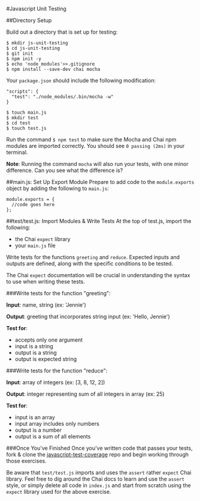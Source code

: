 #Javascript Unit Testing

##Directory Setup

Build out a directory that is set up for testing:
```
$ mkdir js-unit-testing
$ cd js-unit-testing
$ git init
$ npm init -y
$ echo 'node_modules'>>.gitignore
$ npm install --save-dev chai mocha
```
Your `package.json` should include the following modification:
```
"scripts": {
  "test": "./node_modules/.bin/mocha -w"
}
```
```
$ touch main.js
$ mkdir test
$ cd test
$ touch test.js
```


Run the command `$ npm test` to make sure the Mocha and Chai npm modules are imported correctly. You should see `0 passing (2ms)` in your terminal.

**Note**: Running the command `mocha` will also run your tests, with one minor difference. Can you see what the difference is?

##main.js: Set Up Export Module
Prepare to add code to the `module.exports` object by adding the following to `main.js`:
```
module.exports = {
  //code goes here
};
```

##test/test.js: Import Modules & Write Tests
At the top of test.js, import the following:
* the Chai `expect` library  
* your `main.js` file

Write tests for the functions `greeting` and `reduce`. Expected inputs and outputs are defined, along with the specific conditions to be tested.

The Chai `expect` documentation will be crucial in understanding the syntax to use when writing these tests.

###Write tests for the function "greeting":

**Input**: name, string (ex: 'Jennie')

**Output**: greeting that incorporates string input (ex: 'Hello, Jennie')

**Test for**:
* accepts only one argument
* input is a string
* output is a string
* output is expected string

###Write tests for the function "reduce":

**Input**: array of integers (ex: [3, 8, 12, 2])

**Output**: integer representing sum of all integers in array (ex: 25)

**Test for**:
* input is an array
* input array includes only numbers
* output is a number
* output is a sum of all elements

###Once You've Finished
Once you've written code that passes your tests, fork & clone the [javascript-test-coverage](https://github.com/gSchool/javascript-test-coverage) repo and begin working through those exercises.

Be aware that `test/test.js` imports and uses the `assert` rather `expect` Chai library. Feel free to dig around the Chai docs to learn and use the `assert` style, or simply delete all code in `index.js` and start from scratch using the `expect` library used for the above exercise.
